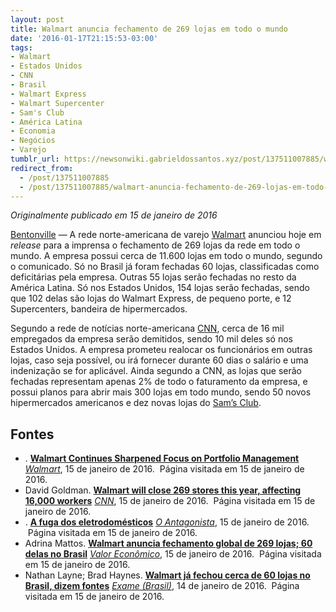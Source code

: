 ```yaml
---
layout: post
title: Walmart anuncia fechamento de 269 lojas em todo o mundo
date: '2016-01-17T21:15:53-03:00'
tags:
- Walmart
- Estados Unidos
- CNN
- Brasil
- Walmart Express
- Walmart Supercenter
- Sam's Club
- América Latina
- Economia
- Negócios
- Varejo
tumblr_url: https://newsonwiki.gabrieldossantos.xyz/post/137511007885/walmart-anuncia-fechamento-de-269-lojas-em-todo-o
redirect_from:
  - /post/137511007885
  - /post/137511007885/walmart-anuncia-fechamento-de-269-lojas-em-todo-o
---
```

_Originalmente publicado em 15 de janeiro de 2016_

[Bentonville](https://pt.wikipedia.org/wiki/Bentonville "w:Bentonville") — A rede norte-americana de varejo [Walmart](https://pt.wikipedia.org/wiki/Walmart "w:Walmart") anunciou hoje em _release_ para a imprensa o fechamento de 269 lojas da rede em todo o mundo. A empresa possui cerca de 11.600 lojas em todo o mundo, segundo o comunicado. Só no Brasil já foram fechadas 60 lojas, classificadas como deficitárias pela empresa. Outras 55 lojas serão fechadas no resto da América Latina. Só nos Estados Unidos, 154 lojas serão fechadas, sendo que 102 delas são lojas do Walmart Express, de pequeno porte, e 12 Supercenters, bandeira de hipermercados.

Segundo a rede de notícias norte-americana [CNN](https://pt.wikipedia.org/wiki/CNN "w:CNN"), cerca de 16 mil empregados da empresa serão demitidos, sendo 10 mil deles só nos Estados Unidos. A empresa prometeu realocar os funcionários em outras lojas, caso seja possível, ou irá fornecer durante 60 dias o salário e uma indenização se for aplicável. Ainda segundo a CNN, as lojas que serão fechadas representam apenas 2% de todo o faturamento da empresa, e possui planos para abrir mais 300 lojas em todo mundo, sendo 50 novos hipermercados americanos e dez novas lojas do [Sam’s Club](https://pt.wikipedia.org/wiki/Sam%27s_Club "w:Sam's Club").

<!-- more -->
## Fontes

- . **[Walmart Continues Sharpened Focus on Portfolio Management](http://news.walmart.com/news-archive/2016/01/15/walmart-continues-sharpened-focus-on-portfolio-management)** _[Walmart](https://pt.wikipedia.org/wiki/Walmart "w:Walmart")_, 15 de janeiro de 2016. &nbsp;Página visitada em 15 de janeiro de 2016.
- David Goldman. **[Walmart will close 269 stores this year, affecting 16,000 workers](http://money.cnn.com/2016/01/15/news/companies/walmart-store-closings/index.html?iid=hp-stack-intl)** _[CNN](https://pt.wikipedia.org/wiki/CNN "w:CNN")_, 15 de janeiro de 2016. &nbsp;Página visitada em 15 de janeiro de 2016.
- . **[A fuga dos eletrodomésticos](http://www.oantagonista.com/posts/a-fuga-dos-eletrodomesticos)** _[O Antagonista](https://pt.wikipedia.org/wiki/O_Antagonista "w:O Antagonista")_, 15 de janeiro de 2016. &nbsp;Página visitada em 15 de janeiro de 2016.
- Adrina Mattos. **[Walmart anuncia fechamento global de 269 lojas; 60 delas no Brasil](http://www.valor.com.br/empresas/4394310/walmart-anuncia-fechamento-global-de-269-lojas-60-delas-no-brasil)** _[Valor Econômico](https://pt.wikipedia.org/wiki/Valor_Econ%C3%B4mico "w:Valor Econômico")_, 15 de janeiro de 2016. &nbsp;Página visitada em 15 de janeiro de 2016.
- Nathan Layne; Brad Haynes. **[Walmart já fechou cerca de 60 lojas no Brasil, dizem fontes](http://exame.abril.com.br/negocios/noticias/walmart-ja-fechou-cerca-de-60-lojas-no-brasil-dizem-fontes)** _[Exame (Brasil)](https://pt.wikipedia.org/wiki/Exame_%28Brasil%29 "w:Exame (Brasil)")_, 14 de janeiro de 2016. &nbsp;Página visitada em 15 de janeiro de 2016.
